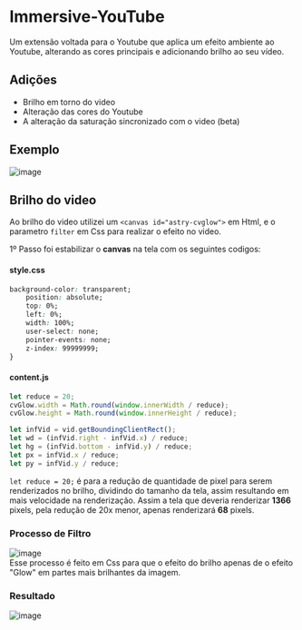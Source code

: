 # Immersive-YouTube
Um extensão voltada para o Youtube que aplica um efeito ambiente ao Youtube, alterando as cores principais e adicionando brilho ao seu vídeo.

## Adições
- Brilho em torno do video
- Alteração das cores do Youtube
- A alteração da saturação sincronizado com o video (beta)

## Exemplo
![image](https://github.com/Astro815/Immersive-YouTube/assets/103153597/267ab755-ef2b-4592-be44-b5ee1af38b1e)


## Brilho do video
Ao brilho do video utilizei um ```<canvas id="astry-cvglow">``` em Html, e o parametro ```filter``` em Css para realizar o efeito no video.

1º Passo foi estabilizar o **canvas** na tela com os seguintes codigos:

#### style.css
```css
background-color: transparent;
    position: absolute;
    top: 0%;
    left: 0%;
    width: 100%;
    user-select: none;
    pointer-events: none;
    z-index: 99999999;
}
```

#### content.js
```js
let reduce = 20;
cvGlow.width = Math.round(window.innerWidth / reduce);
cvGlow.height = Math.round(window.innerHeight / reduce);

let infVid = vid.getBoundingClientRect();
let wd = (infVid.right - infVid.x) / reduce;
let hg = (infVid.bottom - infVid.y) / reduce;
let px = infVid.x / reduce;
let py = infVid.y / reduce;
```
```let reduce = 20;``` é para a redução de quantidade de pixel para serem renderizados no brilho, dividindo do tamanho da tela, assim resultando em mais velocidade na renderização.
Assim a tela que deveria renderizar **1366** pixels, pela redução de 20x menor, apenas renderizará **68** pixels.

### Processo de Filtro
![image](https://github.com/Astro815/Immersive-YouTube/assets/103153597/9fcebf1a-748c-4794-acf2-8794a13691ff)<br>
Esse processo é feito em Css para que o efeito do brilho apenas de o efeito "Glow" em partes mais brilhantes da imagem.

### Resultado
![image](https://github.com/Astro815/Immersive-YouTube/assets/103153597/8d11ac6e-d2b3-4e22-a022-ced83b55fc22)

